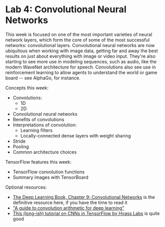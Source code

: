 # Lab 4: Convolutional Neural Networks
This week is focused on one of the most important varieties of neural network layers, which form the core of some of the most successful networks: convolutional layers.
Convolutional neural networks are now ubiquitous when working with image data, getting far and away the best results on just about everything with image or video input.
They're also starting to see more use in modeling sequences, such as audio, like the modern WaveNet architecture for speech.
Convolutions also see use in reinforcement learning to allow agents to understand the world or game board -- see AlphaGo, for instance.

Concepts this week:
 - Convolutions:
    - 1D
    - 2D
 - Convolutional neural networks
 - Benefits of convolutions
 - Interpretations of convolution:
    - Learning filters
    - Locally-connected dense layers with weight sharing
 - Stride
 - Pooling
 - Common architecture choices

TensorFlow features this week:
 - TensorFlow convolution functions
 - Summary images with TensorBoard

Optional resources:
 - [The Deep Learning Book, Chapter 9: Convolutional Networks](http://www.deeplearningbook.org/contents/convnets.html) is the definitive resource here, if you have the time to read it
 - ["A guide to convolution arithmetic for deep learning"](https://arxiv.org/abs/1603.07285)
 - [This (long-ish) tutorial on CNNs in TensorFlow by Hvass Labs](https://github.com/Hvass-Labs/TensorFlow-Tutorials/blob/master/02_Convolutional_Neural_Network.ipynb) is quite good
